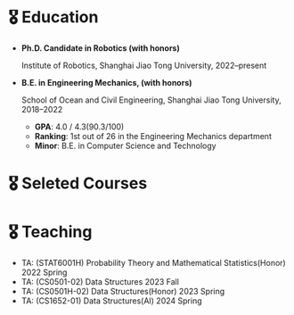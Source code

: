 
# 🎖 Education
- **Ph.D. Candidate in Robotics (with honors)**

  Institute of Robotics, Shanghai Jiao Tong University, 2022–present 

- **B.E. in Engineering Mechanics, (with honors)**
  
  School of Ocean and Civil Engineering, Shanghai Jiao Tong University, 2018–2022
  
  - **GPA**: 4.0 / 4.3(90.3/100)
  - **Ranking**: 1st out of 26 in the Engineering Mechanics department  
  - **Minor**: B.E. in Computer Science and Technology

# 🎖 Seleted Courses

# 🎖 Teaching

- TA: (STAT6001H) Probability Theory and Mathematical Statistics(Honor) 2022 Spring
- TA: (CS0501-02) Data Structures 2023 Fall
- TA: (CS0501H-02) Data Structures(Honor) 2023 Spring
- TA: (CS1652-01) Data Structures(AI) 2024 Spring

<!-- # 💬 Invited Talks
- *2022.02*, Hosted MLNLP seminar \| [\[Video\]](https://www.bilibili.com/video/BV1wF411x7qh)
- *2021.06*, Audio & Speech Synthesis, Huawei internal talk
- *2021.03*, Non-autoregressive Speech Synthesis, PaperWeekly & biendata \| [\[video\]](https://www.bilibili.com/video/BV1uf4y1t7Hr/)
- *2020.12*, Non-autoregressive Speech Synthesis, Huawei Noah's Ark Lab internal talk -->

<!-- # 💻 Internships
- *2021.06 - 2021.09*, Alibaba, Hangzhou.
- *2019.05 - 2020.02*, [EnjoyMusic](https://enjoymusic.ai/), Hangzhou.
- *2019.02 - 2019.05*, [YiWise](https://www.yiwise.com/), Hangzhou.
- *2018.08 - 2019.02*, [MSRA, machine learning Group](https://www.microsoft.com/en-us/research/group/machine-learning-research-group/), Beijing.
- *2018.01 - 2018.06*, [NetEase, AI department](https://hr.163.com/zc/12-ai/index.html), Hangzhou.
- *2017.08 - 2018.12*, DashBase (acquired by [Cisco](https://blogs.cisco.com/news/349511)), Hangzhou. -->
